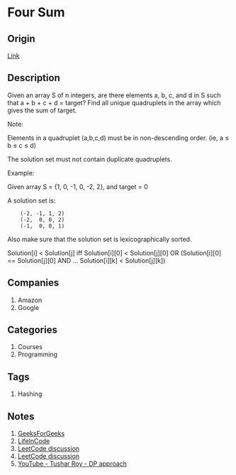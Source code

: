 # Four Sum

## Origin

[Link](https://www.interviewbit.com/problems/4-sum/)

## Description

Given an array S of n integers, are there elements a, b, c, and d in S such that a + b + c + d = target? Find all unique quadruplets in the array which gives the sum of target.

Note:

Elements in a quadruplet (a,b,c,d) must be in non-descending order. (ie, a ≤ b ≤ c ≤ d)

The solution set must not contain duplicate quadruplets.

Example:

Given array S = {1, 0, -1, 0, -2, 2}, and target = 0

A solution set is:

```text
    (-2, -1, 1, 2)
    (-2,  0, 0, 2)
    (-1,  0, 0, 1)
```

Also make sure that the solution set is lexicographically sorted.

Solution[i] < Solution[j] iff Solution[i][0] < Solution[j][0] OR (Solution[i][0] == Solution[j][0] AND ... Solution[i][k] < Solution[j][k])

## Companies

1. Amazon
1. Google

## Categories

1. Courses
1. Programming

## Tags

1. Hashing

## Notes

1. [GeeksForGeeks](https://www.geeksforgeeks.org/find-four-elements-that-sum-to-a-given-value-set-2/)
1. [LifeInCode](http://www.lifeincode.net/programming/leetcode-two-sum-3-sum-3-sum-closest-and-4-sum-java/)
1. [LeetCode discussion](https://leetcode.com/problems/4sum/discuss/8547/7ms-java-code-win-over-100)
1. [LeetCode discussion](https://leetcode.com/problems/4sum/discuss/8609/My-solution-generalized-for-kSums-in-JAVA)
1. [YouTube - Tushar Roy - DP approach](https://www.youtube.com/watch?v=s6FhG--P7z0)